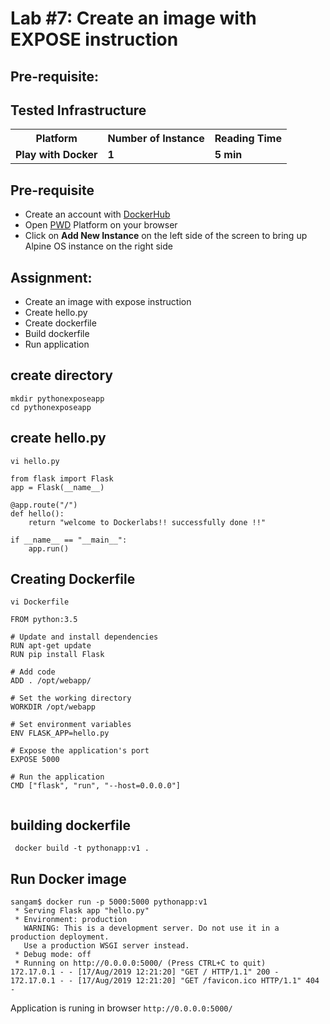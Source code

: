 # Lab #7: Create an image with EXPOSE instruction

## Pre-requisite:

## Tested Infrastructure

<table class="tg">
  <tr>
    <th class="tg-yw4l"><b>Platform</b></th>
    <th class="tg-yw4l"><b>Number of Instance</b></th>
    <th class="tg-yw4l"><b>Reading Time</b></th>
    
  </tr>
  <tr>
    <td class="tg-yw4l"><b> Play with Docker</b></td>
    <td class="tg-yw4l"><b>1</b></td>
    <td class="tg-yw4l"><b>5 min</b></td>
    
  </tr>
  
</table>

## Pre-requisite

- Create an account with [DockerHub](https://hub.docker.com)
- Open [PWD](https://labs.play-with-docker.com/) Platform on your browser 
- Click on **Add New Instance** on the left side of the screen to bring up Alpine OS instance on the right side


## Assignment:

- Create an image with expose instruction
- Create hello.py 
- Create dockerfile 
- Build dockerfile 
-  Run application 




## create directory 

``` 
mkdir pythonexposeapp 
cd pythonexposeapp

```

## create hello.py 

``` vi hello.py ```

```
from flask import Flask
app = Flask(__name__)

@app.route("/")
def hello():
    return "welcome to Dockerlabs!! successfully done !!"

if __name__ == "__main__":
    app.run() 

```
## Creating Dockerfile
```
vi Dockerfile

```
```
FROM python:3.5

# Update and install dependencies
RUN apt-get update
RUN pip install Flask

# Add code
ADD . /opt/webapp/

# Set the working directory
WORKDIR /opt/webapp

# Set environment variables
ENV FLASK_APP=hello.py

# Expose the application's port
EXPOSE 5000

# Run the application
CMD ["flask", "run", "--host=0.0.0.0"]


```

## building dockerfile 

```
 docker build -t pythonapp:v1 .
```

## Run Docker image 

```
sangam$ docker run -p 5000:5000 pythonapp:v1
 * Serving Flask app "hello.py"
 * Environment: production
   WARNING: This is a development server. Do not use it in a production deployment.
   Use a production WSGI server instead.
 * Debug mode: off
 * Running on http://0.0.0.0:5000/ (Press CTRL+C to quit)
172.17.0.1 - - [17/Aug/2019 12:21:20] "GET / HTTP/1.1" 200 -
172.17.0.1 - - [17/Aug/2019 12:21:20] "GET /favicon.ico HTTP/1.1" 404 -

```

Application is runing in browser `http://0.0.0.0:5000/`

